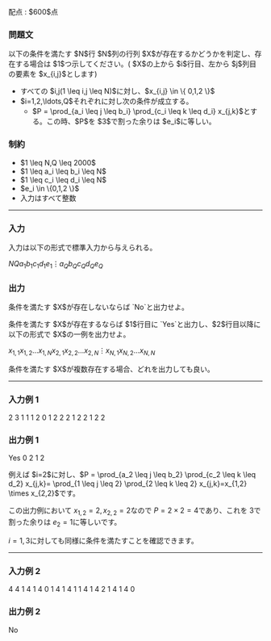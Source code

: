 
<div>

<span>

<span>

<p>
配点 : $600$点
</p>

<div>

<section>

### **問題文**

<p>
以下の条件を満たす $N$行 $N$列の行列 $X$が存在するかどうかを判定し、存在する場合は $1$つ示してください。( $X$の上から $i$行目、左から $j$列目の要素を $x_{i,j}$とします)
</p>

<ul>

<li>
すべての $i,j(1 \leq i,j \leq N)$に対し、$x_{i,j} \in \{ 0,1,2 \}$
</li>

<li>
$i=1,2,\ldots,Q$それぞれに対し次の条件が成立する。
<ul>

<li>
$P = \prod_{a_i \leq j \leq b_i} \prod_{c_i \leq k \leq d_i} x_{j,k}$とする。この時、$P$を $3$で割った余りは $e_i$に等しい。
</li>

</ul>

</li>

</ul>

</section>

</div>

<div>

<section>

### **制約**

<ul>

<li>
$1 \leq N,Q \leq 2000$
</li>

<li>
$1 \leq a_i \leq b_i \leq N$
</li>

<li>
$1 \leq c_i \leq d_i \leq N$
</li>

<li>
$e_i \in \{0,1,2 \}$
</li>

<li>
入力はすべて整数
</li>

</ul>

</section>

</div>

---

<div>

<div>

<section>

### **入力**

<p>
入力は以下の形式で標準入力から与えられる。
</p>

<div>

$N$$Q$$a_1$$b_1$$c_1$$d_1$$e_1$$\vdots$$a_Q$$b_Q$$c_Q$$d_Q$$e_Q$
</div>

</section>

</div>

<div>

<section>

### **出力**

<p>
条件を満たす $X$が存在しないならば `No`と出力せよ。  
</p>

<p>
条件を満たす $X$が存在するならば $1$行目に `Yes`と出力し、$2$行目以降に以下の形式で $X$の一例を出力せよ。
</p>

<div>

$x_{1,1}$$x_{1,2}$$\ldots$$x_{1,N}$$x_{2,1}$$x_{2,2}$$\ldots$$x_{2,N}$$\vdots$$x_{N,1}$$x_{N,2}$$\ldots$$x_{N,N}$
</div>

<p>
条件を満たす $X$が複数存在する場合、どれを出力しても良い。
</p>

</section>

</div>

</div>

---

<div>

<section>

### **入力例 1**

<div>

2 3
1 1 1 2 0
1 2 2 2 1
2 2 1 2 2

</div>

</section>

</div>

<div>

<section>

### **出力例 1**

<div>

Yes
0 2
1 2

</div>

<p>
例えば $i=2$に対し、$P = \prod_{a_2 \leq j \leq b_2} \prod_{c_2 \leq k \leq d_2} x_{j,k}= \prod_{1 \leq j \leq 2} \prod_{2 \leq k \leq 2} x_{j,k}=x_{1,2} \times x_{2,2}$です。

この出力例において $x_{1,2}=2, x_{2,2}=2$なので $P=2 \times 2 = 4$であり、これを $3$で割った余りは $e_2=1$に等しいです。

$i=1,3$に対しても同様に条件を満たすことを確認できます。
</p>

</section>

</div>

---

<div>

<section>

### **入力例 2**

<div>

4 4
1 4 1 4 0
1 4 1 4 1
1 4 1 4 2
1 4 1 4 0

</div>

</section>

</div>

<div>

<section>

### **出力例 2**

<div>

No

</div>

</section>

</div>

</span>

</span>

</div>

